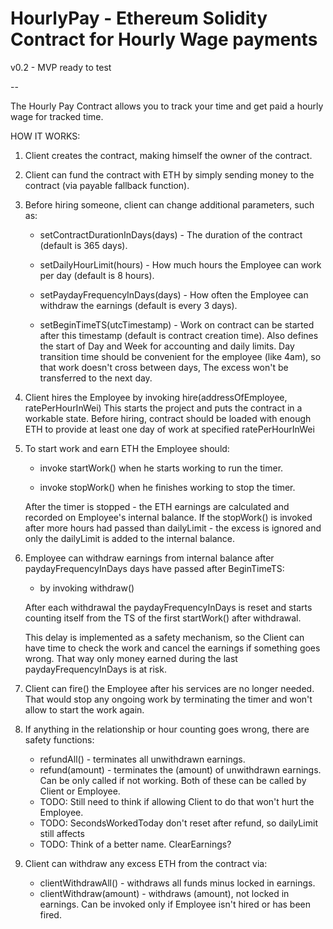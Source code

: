# HourlyPay - Ethereum Solidity Contract for Hourly Wage payments
v0.2 - MVP ready to test

--

The Hourly Pay Contract allows you to track your time and get paid a hourly wage for tracked time.

 HOW IT WORKS:

  1. Client creates the contract, making himself the owner of the contract.

  2. Client can fund the contract with ETH by simply sending money to the contract (via payable fallback function).

  3. Before hiring someone, client can change additional parameters, such as:

      - setContractDurationInDays(days) - The duration of the contract (default is 365 days).

      - setDailyHourLimit(hours) - How much hours the Employee can work per day (default is 8 hours).

      - setPaydayFrequencyInDays(days) - How often the Employee can withdraw the earnings (default is every 3 days).

      - setBeginTimeTS(utcTimestamp) - Work on contract can be started after this timestamp (default is contract creation time).
                                       Also defines the start of Day and Week for accounting and daily limits.
                                       Day transition time should be convenient for the employee (like 4am),
                                       so that work doesn't cross between days,
                                       The excess won't be transferred to the next day.

  4. Client hires the Employee by invoking hire(addressOfEmployee, ratePerHourInWei)
     This starts the project and puts the contract in a workable state.
     Before hiring, contract should be loaded with enough ETH to provide at least one day of work at specified ratePerHourInWei
 
  5. To start work and earn ETH the Employee should:

      - invoke startWork() when he starts working to run the timer.

      - invoke stopWork() when he finishes working to stop the timer.

      After the timer is stopped - the ETH earnings are calculated and recorded on Employee's internal balance.
      If the stopWork() is invoked after more hours had passed than dailyLimit - the excess is ignored and only the dailyLimit is added to the internal balance.

  6. Employee can withdraw earnings from internal balance after paydayFrequencyInDays days have passed after BeginTimeTS:
      - by invoking withdraw()

      After each withdrawal the paydayFrequencyInDays is reset and starts counting itself from the TS of the first startWork() after withdrawal.

      This delay is implemented as a safety mechanism, so the Client can have time to check the work and cancel the earnings if something goes wrong.
      That way only money earned during the last paydayFrequencyInDays is at risk.

  7. Client can fire() the Employee after his services are no longer needed.
    That would stop any ongoing work by terminating the timer and won't allow to start the work again.

  8. If anything in the relationship or hour counting goes wrong, there are safety functions:
      - refundAll() - terminates all unwithdrawn earnings.
      - refund(amount) - terminates the (amount) of unwithdrawn earnings.
    Can be only called if not working.
    Both of these can be called by Client or Employee.
      * TODO: Still need to think if allowing Client to do that won't hurt the Employee.
      * TODO: SecondsWorkedToday don't reset after refund, so dailyLimit still affects
      * TODO: Think of a better name. ClearEarnings?

  9. Client can withdraw any excess ETH from the contract via:
      - clientWithdrawAll() - withdraws all funds minus locked in earnings.
      - clientWithdraw(amount) - withdraws (amount), not locked in earnings.
    Can be invoked only if Employee isn't hired or has been fired.
